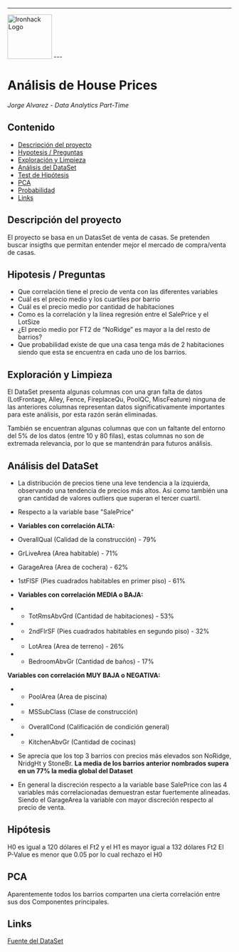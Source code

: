 
---
<img src="https://bit.ly/2VnXWr2" alt="Ironhack Logo" width="100"/>
---

# Análisis de House Prices
*Jorge Alvarez - Data Analytics Part-Time*

## Contenido
- [Descripción del proyecto](#description)
- [Hypotesis / Preguntas](#question)
- [Exploración y Limpieza](#exp_clean)
- [Análisis del DataSet](#analytics)
- [Test de Hipótesis](#h_test)
- [PCA](#pca)
- [Probabilidad](#)
- [Links](#link)

<a name="description"></a>
## Descripción del proyecto

El proyecto se basa en un DatasSet de venta de casas. Se pretenden buscar insigths que permitan entender mejor el mercado de compra/venta de casas.

<a name="question"></a>
## Hipotesis / Preguntas
- Que correlación tiene el precio de venta con las diferentes variables
- Cuál es el precio medio y los cuartiles por barrio
- Cuál es el precio medio por cantidad de habitaciones
- Como es la correlación y la línea regresión entre el SalePrice y el LotSize
- ¿El precio medio por FT2 de “NoRidge” es mayor a la del resto de barrios?
- Que probabilidad existe de que una casa tenga más de 2 habitaciones siendo que esta se encuentra en cada uno de los barrios.

<a name="exp_clean"></a>
## Exploración y Limpieza

El DataSet presenta algunas columnas con una gran falta de datos (LotFrontage, Alley, Fence, FireplaceQu, PoolQC, MiscFeature) ninguna de las anteriores columnas representan datos significativamente importantes para este análisis, por esta razón serán eliminadas.

También se encuentran algunas columnas que con un faltante del entorno del 5% de los datos (entre 10 y 80 filas), estas columnas no son de extremada relevancia, por lo que se mantendrán para futuros análisis.

<a name="analytics"></a>
## Análisis del  DataSet

- La distribución de precios tiene una leve tendencia a la izquierda, observando una tendencia de precios más altos. Así como también una gran cantidad de valores outliers que superan el tercer cuartil.

- Respecto a la variable base "SalePrice" 

- **Variables con correlación ALTA:** 
 - OverallQual (Calidad de la construcción) - 79%
 - GrLiveArea (Area habitable) - 71%
 - GarageArea (Area de cochera) - 62%
 - 1stFlSF (Pies cuadrados habitables en primer piso) - 61%

- **Variables con correlación MEDIA o BAJA:**
- - TotRmsAbvGrd (Cantidad de habitaciones) - 53%
- - 2ndFlrSF (Pies cuadrados habitables en segundo piso) - 32%
- - LotArea (Area de terreno) - 26%
- - BedroomAbvGr (Cantidad de baños) - 17%

**Variables con correlación MUY BAJA o NEGATIVA:**
- - PoolArea (Area de piscina)
- - MSSubClass (Clase de construcción)
- - OverallCond (Calificación de condición general)
- - KitchenAbvGr (Cantidad de cocinas)

- Se aprecia que los top 3 barrios con precios más elevados son NoRidge, NridgHt y StoneBr. **La media de los barrios anterior nombrados supera en un 77% la media global del Dataset**

- En general la discreción respecto a la variable base SalePrice con las 4 variables más correlacionadas demuestran estar fuertemente alineadas. Siendo el GarageArea la variable con mayor discreción respecto al precio de venta.

<a name="h_test"></a>
## Hipótesis
H0 es igual a 120 dólares el Ft2 y el H1 es mayor igual a 132 dólares Ft2
El P-Value es menor que 0.05 por lo cual rechazo el H0

<a name="pca"></a>
## PCA
Aparentemente todos los barrios comparten una cierta correlación entre sus dos Componentes principales.

<a name="link"></a>
## Links
[Fuente del DataSet](https://www.kaggle.com/c/house-prices-advanced-regression-techniques/data)

